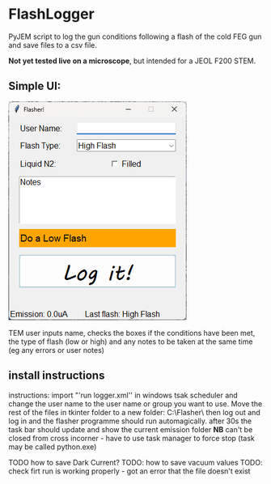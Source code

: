 # FlashLogger
PyJEM script to log the gun conditions following a flash of the cold FEG gun and save files to a csv file.

**Not yet tested live on a microscope**, but intended for a JEOL F200 STEM.

## Simple UI:

![ui screenshot](doc/screenshot.png)

TEM user inputs name, checks the boxes if the conditions have been met, the type of flash (low or high) and any notes to be taken at the same time (eg any errors or user notes)


## install instructions 
instructions: import "'run logger.xml'' in windows tsak scheduler and change the user name to the user name or group you want to use. 
Move the rest of the files in tkinter folder to a new folder: C:\Flasher\  then log out and log in and the flasher programme should run automagically. 
after 30s the task bar should update and show the current emission folder 
**NB** can't be closed from cross incorner - have to use task manager to force stop (task may be called python.exe) 

TODO how to save Dark Current?
TODO: how to save vacuum values
TODO: check firt run is working properly - got an error that the file doesn't exist

